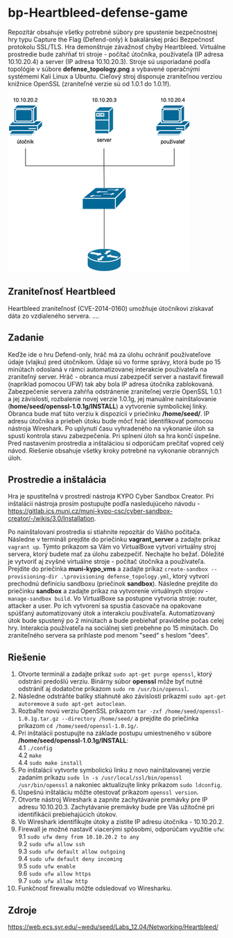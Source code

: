 # bp-Heartbleed-defense-game
Repozitár obsahuje všetky potrebné súbory pre spustenie bezpečnostnej hry typu Capture the Flag (Defend-only) k bakalárskej práci Bezpečnosť protokolu SSL/TLS. Hra demonštruje závažnosť chyby Heartbleed. Virtuálne prostredie bude zahŕňať tri stroje - počítač útočníka, používateľa (IP adresa 10.10.20.4) a server (IP adresa 10.10.20.3). Stroje sú usporiadané podľa topológie v súbore **defense_topology.png** a vybavené operačnými systémemi Kali Linux a Ubuntu. Cieľový stroj disponuje zraniteľnou verziou knižnice OpenSSL (zraniteľné verzie sú od 1.0.1 do 1.0.1f).

![Topológia hry](https://github.com/dorota-fiit/bp-Heartbleed-defense-game/blob/main/defense_topology.png)
## Zraniteľnosť Heartbleed 
Heartbleed zraniteľnosť (CVE-2014-0160) umožňuje útočníkovi získavať dáta zo vzdialeného servera.
....
## Zadanie
Keďže ide o hru Defend-only, hráč má za úlohu ochrániť používateľove údaje (vlajku) pred útočníkom. Údaje sú vo forme správy, ktorá bude po 15 minútach odoslaná v rámci automatizovanej interakcie používateľa na zraniteľný server. Hráč - obranca musí zabezpečiť server a nastaviť firewall (napríklad pomocou UFW) tak aby bola IP adresa útočníka zablokovaná. Zabezpečenie servera zahŕňa odstránenie zraniteľnej verzie OpenSSL 1.0.1 a jej závislostí, rozbalenie novej verzie 1.0.1g, jej manuálne nainštalovanie (**home/seed/openssl-1.0.1g/INSTALL**) a vytvorenie symbolickej linky. Obranca bude mať túto verziu k dispozícii v priečinku **/home/seed/**. IP adresu útočníka a priebeh útoku bude môcť hráč identifikovať pomocou nástroja Wireshark. Po uplynutí času vyhradeného na vykonanie úloh sa spustí kontrola stavu zabezpečenia. Pri splnení úloh sa hra končí úspešne. Pred nastavením prostredia a inštaláciou si odporúčam prečítať vopred celý návod. Riešenie obsahuje všetky kroky potrebné na vykonanie obranných úloh.

## Prostredie a inštalácia
Hra je spustiteľná v prostredí nástroja KYPO Cyber Sandbox Creator. Pri inštalácii nástroja prosím postupujte podľa nasledujúceho návodu -  https://gitlab.ics.muni.cz/muni-kypo-csc/cyber-sandbox-creator/-/wikis/3.0/Installation. 

Po nainštalovaní prostredia si stiahnite repozitár do Vášho počítača. Následne v termináli prejdite do priečinku **vagrant_server** a zadajte príkaz `vagrant up`. Týmto príkazom sa Vám vo VirtualBoxe vytvorí virtuálny stroj servera, ktorý budete mať za úlohu zabezpečiť. Nechajte ho bežať. Dôležité je vytvoriť aj zvyšné virtuálne stroje - počítač útočníka a používateľa. Prejdite do priečinka **muni-kypo_vms** a zadajte príkaz `create-sandbox --provisioning-dir .\provisioning defense_topology.yml`, ktorý vytvorí prechodnú definíciu sandboxu (priečinok **sandbox**). Následne prejdite do priečinku **sandbox** a zadajte príkaz na vytvorenie virtuálnych strojov - `manage-sandbox build`. Vo VirtualBoxe sa postupne vytvoria stroje: router, attacker a user. Po ich vytvorení sa spustia časovače na opakovane spúšťaný automatizovaný útok a interakciu používateľa. Automatizovaný útok bude spustený po 2 minútach a bude prebiehať pravidelne počas celej hry. Interakcia používateľa na sociálnej sieti prebehne po 15 minútach. Do zraniteľného servera sa príhlaste pod menom "seed" s heslom "dees". 

## Riešenie 
1. Otvorte terminál a zadajte príkaz `sudo apt-get purge openssl`, ktorý odstráni predošlú verziu. Binárny súbor **openssl** môže byť nutné odstrániť aj dodatočne príkazom `sudo rm /usr/bin/openssl`.
2. Následne odstráňte balíky stiahnuté ako závislosti príkazmi `sudo apt-get autoremove` a `sudo apt-get autoclean`.
3. Rozbaľte novú verziu OpenSSL príkazom `tar -zxf /home/seed/openssl-1.0.1g.tar.gz --directory /home/seed/` a prejdite do priečinka príkazom `cd /home/seed/openssl-1.0.1g/`.
4. Pri inštalácii postupujte na základe postupu umiestneného v súbore **/home/seed/openssl-1.0.1g/INSTALL**:\
  4.1 `./config`\
  4.2 `make`\
  4.4 `sudo make install`
5. Po inštalácii vytvorte symbolickú linku z novo nainštalovanej verzie zadaním príkazu `sudo ln -s /usr/local/ssl/bin/openssl /usr/bin/openssl` a nakoniec aktualizujte linky príkazom `sudo ldconfig`.
6. Úspešnú inštaláciu môžte otestovať príkazom `openssl version`. 
7. Otvorte nástroj Wireshark a zapnite zachytávanie premávky pre IP adresu 10.10.20.3. Zachytávanie premávky bude pre Vás užitočné pri identifikácii prebiehajúcich útokov.
8. Vo Wireshark identifikujte útoky a zistite IP adresu útočníka - 10.10.20.2. 
9. Firewall je možné nastaviť viacerými spôsobmi, odporúčam využitie `ufw`:\
  9.1 `sudo ufw deny from 10.10.20.2 to any`\
  9.2 `sudo ufw allow ssh`\
  9.3 `sudo ufw default allow outgoing`\
  9.4 `sudo ufw default deny incoming `\
  9.5 `sudo ufw enable `\
  9.6 `sudo ufw allow https `\
  9.7 `sudo ufw allow http`
10. Funkčnosť firewallu môžte odsledovať vo Wiresharku. 

## Zdroje
https://web.ecs.syr.edu/~wedu/seed/Labs_12.04/Networking/Heartbleed/

